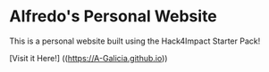 # Alfredo's Personal Website

This is a personal website built using the Hack4Impact Starter Pack!

[Visit it Here!] ((https://A-Galicia.github.io))
